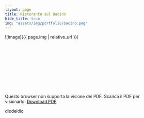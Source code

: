 ```yaml
---
layout: page
title: Ristorante sul Bacino
hide_title: true
img: "assets/img/portfolio/bacino.png"
---
```


![image]({{ page.img | relative_url }})



<object data="/assets/pdf/bacino.pdf" type="application/pdf" width=1900px height="1000px">
    <embed src="/assets/pdf/bacino.pdf">
        <p>Questo browser non supporta la visione dei PDF. Scarica il PDF per visionarlo: <a href="/assets/pdf/bacino.pdf">Download PDF</a>.</p>

</object>

diodeidio
